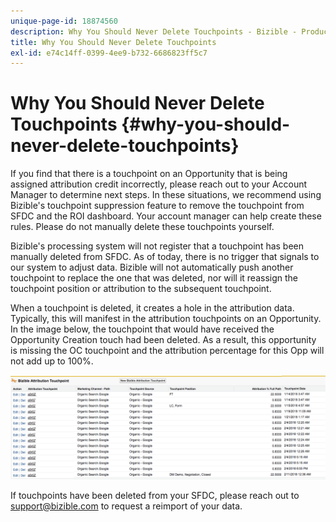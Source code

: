```yaml
---
unique-page-id: 18874560
description: Why You Should Never Delete Touchpoints - Bizible - Product Documentation
title: Why You Should Never Delete Touchpoints
exl-id: e74c14ff-0399-4ee9-b732-6686823ff5c7
---
```

# Why You Should Never Delete Touchpoints {#why-you-should-never-delete-touchpoints}

If you find that there is a touchpoint on an Opportunity that is being assigned attribution credit incorrectly, please reach out to your Account Manager to determine next steps. In these situations, we recommend using Bizible's touchpoint suppression feature to remove the touchpoint from SFDC and the ROI dashboard. Your account manager can help create these rules. Please do not manually delete these touchpoints yourself.

Bizible's processing system will not register that a touchpoint has been manually deleted from SFDC. As of today, there is no trigger that signals to our system to adjust data. Bizible will not automatically push another touchpoint to replace the one that was deleted, nor will it reassign the touchpoint position or attribution to the subsequent touchpoint.

When a touchpoint is deleted, it creates a hole in the attribution data. Typically, this will manifest in the attribution touchpoints on an Opportunity. In the image below, the touchpoint that would have received the Opportunity Creation touch had been deleted. As a result, this opportunity is missing the OC touchpoint and the attribution percentage for this Opp will not add up to 100%.

![](assets/1.png)

If touchpoints have been deleted from your SFDC, please reach out to support@bizible.com to request a reimport of your data.
